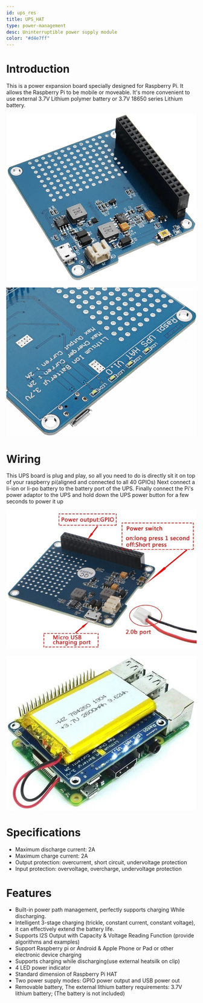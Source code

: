 ```yaml
---
id: ups_res
title: UPS_HAT
type: power-management
desc: Uninterruptible power supply module
color: "#d4e7ff"
---
```


# Introduction
This is a power expansion board specially designed for Raspberry Pi. It allows the Raspberry Pi to be mobile or moveable.
It's more convenient to use external 3.7V Lithium polymer battery or 3.7V 18650 series Lithium battery.

![picxxyyzz](img/pic1.jpg)

![picxxyyzz](img/pic2.jpg)

# Wiring

This UPS board is plug and play, so all you need to do is directly sit it on top of your raspberry pi(aligned and connected to all 40 GPIOs)
Next connect a li-ion or li-po battery to the battery port of the UPS.
Finally connect the Pi's power adaptor to the UPS and hold down the UPS power button for a few seconds to power it up

![picxxyyzz](img/pic3.jpg)

![picxxyyzz](img/pic4.jpg)

# Specifications

- Maximum discharge current: 2A
- Maximum charge current: 2A
- Output protection: overcurrent, short circuit, undervoltage protection
- Input protection: overvoltage, overcharge, undervoltage protection

# Features

- Built-in power path management, perfectly supports charging While discharging.
- Intelligent 3-stage charging (trickle, constant current, constant voltage), it can effectively extend the battery life.
- Supports I2S Output with Capacity & Voltage Reading Function (provide algorithms and examples)
- Support Raspberry pi or Android & Apple Phone or Pad or other electronic device charging
- Supports charging while discharging(use external heatsilk on clip)
- 4 LED power indicator
- Standard dimension of Raspberry Pi HAT
- Two power supply modes: GPIO power output and USB power out
- Removable battery, The external lithium battery requirements: 3.7V lithium battery; (The battery is not included)
